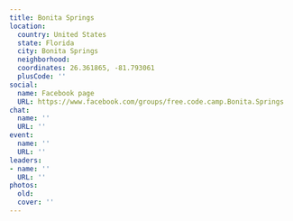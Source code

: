 ```yaml
---
title: Bonita Springs
location:
  country: United States
  state: Florida
  city: Bonita Springs
  neighborhood: 
  coordinates: 26.361865, -81.793061
  plusCode: ''
social:
  name: Facebook page
  URL: https://www.facebook.com/groups/free.code.camp.Bonita.Springs
chat:
  name: ''
  URL: ''
event:
  name: ''
  URL: ''
leaders:
- name: ''
  URL: ''
photos:
  old: 
  cover: ''
---
```

